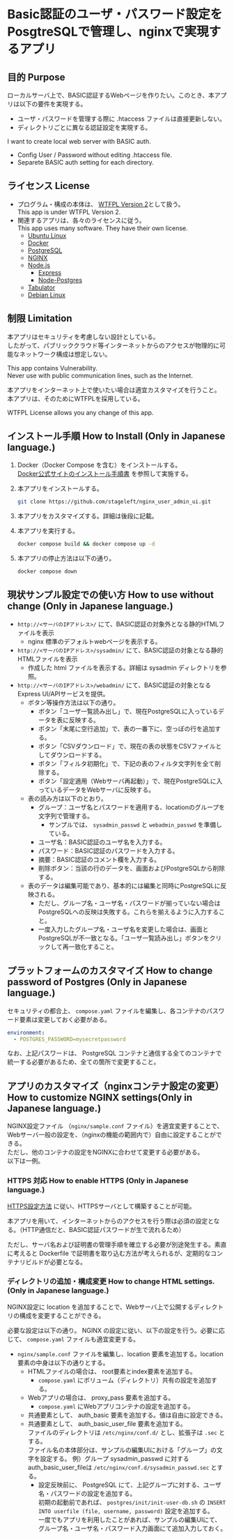 # Basic認証のユーザ・パスワード設定をPosgtreSQLで管理し、nginxで実現するアプリ

## 目的 Purpose

ローカルサーバ上で、BASIC認証するWebページを作りたい。このとき、本アプリは以下の要件を実現する。

* ユーザ・パスワードを管理する際に .htaccess ファイルは直接更新しない。
* ディレクトリごとに異なる認証設定を実現する。

I want to create local web server with BASIC auth.

* Config User / Password without editing .htaccess file.
* Separete BASIC auth setting for each directory.

## ライセンス License

* プログラム・構成の本体は、 [WTFPL Version 2](LICENSE)として扱う。 \
  This app is under WTFPL Version 2.
* 関連するアプリは、各々のライセンスに従う。 \
  This app uses many software. They have their own license.
  * [Ubuntu Linux](https://jp.ubuntu.com/)
  * [Docker](https://www.docker.com/ja-jp/)
  * [PostgreSQL](https://www.postgresql.org/)
  * [NGINX](https://www.nginx.com/)
  * [Node.js](https://nodejs.org/en)
    * [Express](https://expressjs.com/ja/)
    * [Node-Postgres](https://node-postgres.com/)
  * [Tabulator](https://tabulator.info/)
  * [Debian Linux](https://www.debian.org/)

## 制限 Limitation

本アプリはセキュリティを考慮しない設計としている。 \
したがって、パブリッククラウド等インターネットからのアクセスが物理的に可能なネットワーク構成は想定しない。

This app contains Vulnerability. \
Never use with public communication lines, such as the Internet.

本アプリをインターネット上で使いたい場合は適宜カスタマイズを行うこと。
本アプリは、そのためにWTFPLを採用している。

WTFPL License allows you any change of this app.

## インストール手順 How to Install (Only in Japanese language.)

1. Docker（Docker Compose を含む）をインストールする。 \
   [Docker公式サイトのインストール手順書](https://docs.docker.com/engine/install/) を参照して実施する。

1. 本アプリをインストールする。

   ```bash
   git clone https://github.com/stageleft/nginx_user_admin_ui.git
   ```

1. 本アプリをカスタマイズする。詳細は後段に記載。

1. 本アプリを実行する。

   ```bash
   docker compose build && docker compose up -d
   ```

5. 本アプリの停止方法は以下の通り。

   ```bash
   docker compose down
   ```

## 現状サンプル設定での使い方 How to use without change (Only in Japanese language.)

* `http://<サーバのIPアドレス>/` にて、BASIC認証の対象外となる静的HTMLファイルを表示
  * nginx 標準のデフォルトwebページを表示する。
* `http://<サーバのIPアドレス>/sysadmin/` にて、BASIC認証の対象となる静的HTMLファイルを表示
  * 作成した html ファイルを表示する。詳細は sysadmin ディレクトリを参照。
* `http://<サーバのIPアドレス>/webadmin/` にて、BASIC認証の対象となるExpress UI/APIサービスを提供。
  * ボタン等操作方法は以下の通り。
    * ボタン「ユーザ一覧読み出し」で、現在PostgreSQLに入っているデータを表に反映する。
    * ボタン「末尾に空行追加」で、表の一番下に、空っぽの行を追加する。
    * ボタン「CSVダウンロード」で、現在の表の状態をCSVファイルとしてダウンロードする。
    * ボタン「フィルタ初期化」で、下記の表のフィルタ文字列を全て削除する。
    * ボタン「設定適用（Webサーバ再起動）」で、現在PostgreSQLに入っているデータをWebサーバに反映する。
  * 表の読み方は以下のとおり。
    * グループ：ユーザ名とパスワードを適用する、locationのグループを文字列で管理する。
      * サンプルでは、 `sysadmin_passwd` と `webadmin_passwd` を準備している。
    * ユーザ名：BASIC認証のユーザ名を入力する。
    * パスワード：BASIC認証のパスワードを入力する。
    * 摘要：BASIC認証のコメント欄を入力する。
    * 削除ボタン：当該の行のデータを、画面およびPostgreSQLから削除する。
  * 表のデータは編集可能であり、基本的には編集と同時にPostgreSQLに反映される。
    * ただし、グループ名・ユーザ名・パスワードが揃っていない場合はPostgreSQLへの反映は失敗する。これらを揃えるように入力すること。
    * 一度入力したグループ名・ユーザ名を変更した場合は、画面とPostgreSQLが不一致となる。「ユーザ一覧読み出し」ボタンをクリックして再一致化すること。

## プラットフォームのカスタマイズ How to change password of Postgres (Only in Japanese language.)

セキュリティの都合上、 `compose.yaml` ファイルを編集し、各コンテナのパスワード要素は変更しておく必要がある。

```yaml
environment:
  - POSTGRES_PASSWORD=mysecretpassword
```

なお、上記パスワードは、 PostgreSQL コンテナと通信する全てのコンテナで統一する必要があるため、全ての箇所で変更すること。

## アプリのカスタマイズ（nginxコンテナ設定の変更） How to customize NGINX settings(Only in Japanese language.)

NGINX設定ファイル （`nginx/sample.conf` ファイル）を適宜変更することで、Webサーバ一般の設定を、（nginxの機能の範囲内で）自由に設定することができる。\
ただし、他のコンテナの設定をNGINXに合わせて変更する必要がある。\
以下は一例。

### HTTPS 対応 How to enable HTTPS (Only in Japanese language.)

[HTTPS設定方法](http://nginx.org/en/docs/http/configuring_https_servers.html) に従い、HTTPSサーバとして構築することが可能。

本アプリを用いて、インターネットからのアクセスを行う際は必須の設定となる。（HTTP通信だと、BASIC認証パスワードが生で流れるため）

ただし、サーバ名および証明書の管理手順を確立する必要が別途発生する。素直に考えると Dockerfile で証明書を取り込む方法が考えられるが、定期的なコンテナリビルドが必要となる。

### ディレクトリの追加・構成変更 How to change HTML settings. (Only in Japanese language.)

NGINX設定に location を追加することで、Webサーバ上で公開するディレクトリの構成を変更することができる。

必要な設定は以下の通り。
NGINX の設定に従い、以下の設定を行う。必要に応じて、 `compose.yaml` ファイルも適宜変更する。

* `nginx/sample.conf` ファイルを編集し、location 要素を追加する。location要素の中身は以下の通りとする。
  * HTMLファイルの場合は、 root要素とindex要素を追加する。
    * `compose.yaml` にボリューム（ディレクトリ）共有の設定を追加する。
  * Webアプリの場合は、 proxy_pass 要素を追加する。
    * `compose.yaml` にWebアプリコンテナの設定を追加する。
  * 共通要素として、 auth_basic 要素を追加する。値は自由に設定できる。
  * 共通要素として、 auth_basic_user_file 要素を追加する。\
    ファイルのディレクトリは `/etc/nginx/conf.d/` とし、拡張子は `.sec` とする。\
    ファイル名の本体部分は、サンプルの編集UIにおける「グループ」の文字を設定する。
    例）グループ sysadmin_passwd に対するauth_basic_user_fileは `/etc/nginx/conf.d/sysadmin_passwd.sec` とする。
    * 設定反映前に、 PostgreSQL にて、上記グループに対する、ユーザ名・パスワードの設定を追加する。\
      初期の起動前であれば、 `postgres/init/init-user-db.sh` の `INSERT INTO userfile (file, username, password)` 設定を追加する。 \
      一度でもアプリを利用したことがあれば、サンプルの編集UIにて、グループ名・ユーザ名・パスワード入力画面にて追加入力しておく。
